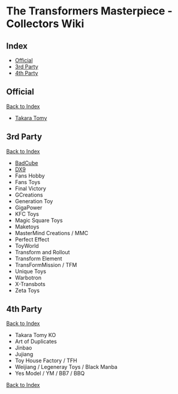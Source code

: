 # The Transformers Masterpiece - Collectors Wiki

## Index
- [Official](#Official)
- [3rd Party](#3rd-Party)
- [4th Party](#4th-Party)

## Official

[Back to Index](#Index)

- [Takara Tomy](./TakaraTomy.md)

## 3rd Party

[Back to Index](#Index)

- [BadCube](./BadCube.md)
- [DX9](./DX9.md)
- Fans Hobby
- Fans Toys
- Final Victory
- GCreations
- Generation Toy
- GigaPower
- KFC Toys
- Magic Square Toys
- Maketoys
- MasterMind Creations / MMC
- Perfect Effect
- ToyWorld
- Transform and Rollout
- Transform Element
- TransFormMission / TFM
- Unique Toys
- Warbotron
- X-Transbots
- Zeta Toys

## 4th Party

[Back to Index](#Index)

- Takara Tomy KO
- Art of Duplicates
- Jinbao
- Jujiang
- Toy House Factory / TFH
- Weijiang / Legeneray Toys / Black Manba
- Yes Model / YM / BB7 / BBQ

[Back to Index](#Index)